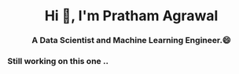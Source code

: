 
<h1 align="center">Hi 👋, I'm Pratham Agrawal</h1>
<h3 align="center">A Data Scientist and Machine Learning Engineer.😄</h3>

### Still working on this one .. 
